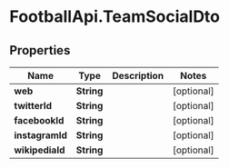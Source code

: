 # FootballApi.TeamSocialDto

## Properties
Name | Type | Description | Notes
------------ | ------------- | ------------- | -------------
**web** | **String** |  | [optional] 
**twitterId** | **String** |  | [optional] 
**facebookId** | **String** |  | [optional] 
**instagramId** | **String** |  | [optional] 
**wikipediaId** | **String** |  | [optional] 
